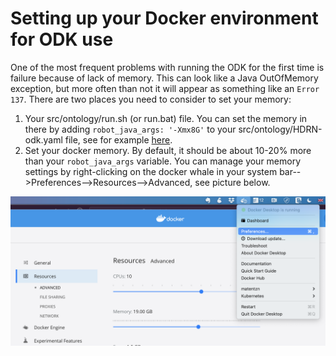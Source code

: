 # Setting up your Docker environment for ODK use

One of the most frequent problems with running the ODK for the first time is failure because of lack of memory. This can look like a Java OutOfMemory exception, 
but more often than not it will appear as something like an `Error 137`. There are two places you need to consider to set your memory:

1. Your src/ontology/run.sh (or run.bat) file. You can set the memory in there by adding 
`robot_java_args: '-Xmx8G'` to your src/ontology/HDRN-odk.yaml file, see for example [here](https://github.com/INCATools/ontology-development-kit/blob/0e0aef2b26b8db05f5e78b7c38f807d04312d06a/configs/uberon-odk.yaml#L36).
2. Set your docker memory. By default, it should be about 10-20% more than your `robot_java_args` variable. You can manage your memory settings
by right-clicking on the docker whale in your system bar-->Preferences-->Resources-->Advanced, see picture below.

![dockermemory](https://github.com/INCATools/ontology-development-kit/raw/master/docs/img/docker_memory.png)


